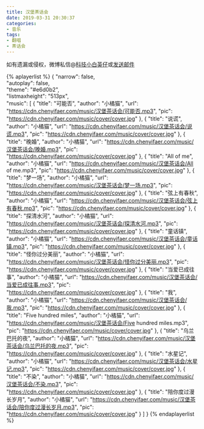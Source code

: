 ```yaml
---
title: 汉堡茶话会
date: 2019-03-31 20:30:37
categories:
- 音乐
tags:
- 翻唱
- 茶话会
---
```


如有遗漏或侵权，微博私信@<a href="https://weibo.com/kjxbyz" target="_blank">科技小白英仔</a>或<a href="mailto:me@chenyifaer.com" target="_blank">发送邮件</a>

<!--more-->

{% aplayerlist %}
{
    "narrow": false,                          
    "autoplay": false,                         
    "theme": "#e6d0b2",	  
    "listmaxheight": "513px",                    
    "music": [
        {
            "title": "可能否",
            "author": "小橘猫",
            "url": "https://cdn.chenyifaer.com/music/汉堡茶话会/可能否.mp3",
            "pic": "https://cdn.chenyifaer.com/music/cover/cover.jpg"
        },
        {
            "title": "说谎",
            "author": "小橘猫",
            "url": "https://cdn.chenyifaer.com/music/汉堡茶话会/说谎.mp3",
            "pic": "https://cdn.chenyifaer.com/music/cover/cover.jpg"
        },
        {
            "title": "晚婚",
            "author": "小橘猫",
            "url": "https://cdn.chenyifaer.com/music/汉堡茶话会/晚婚.mp3",
            "pic": "https://cdn.chenyifaer.com/music/cover/cover.jpg"
        },
        {
            "title": "All of me",
            "author": "小橘猫",
            "url": "https://cdn.chenyifaer.com/music/汉堡茶话会/All of me.mp3",
            "pic": "https://cdn.chenyifaer.com/music/cover/cover.jpg"
        },
        {
            "title": "梦一场",
            "author": "小橘猫",
            "url": "https://cdn.chenyifaer.com/music/汉堡茶话会/梦一场.mp3",
            "pic": "https://cdn.chenyifaer.com/music/cover/cover.jpg"
        },
        {
            "title": "弦上有春秋",
            "author": "小橘猫",
            "url": "https://cdn.chenyifaer.com/music/汉堡茶话会/弦上有春秋.mp3",
            "pic": "https://cdn.chenyifaer.com/music/cover/cover.jpg"
        },
        {
            "title": "探清水河",
            "author": "小橘猫",
            "url": "https://cdn.chenyifaer.com/music/汉堡茶话会/探清水河.mp3",
            "pic": "https://cdn.chenyifaer.com/music/cover/cover.jpg"
        },
        {
            "title": "童话镇",
            "author": "小橘猫",
            "url": "https://cdn.chenyifaer.com/music/汉堡茶话会/童话镇.mp3",
            "pic": "https://cdn.chenyifaer.com/music/cover/cover.jpg"
        },
        {
            "title": "怪你过分美丽",
            "author": "小橘猫",
            "url": "https://cdn.chenyifaer.com/music/汉堡茶话会/怪你过分美丽.mp3",
            "pic": "https://cdn.chenyifaer.com/music/cover/cover.jpg"
        },
        {
            "title": "当爱已成往事",
            "author": "小橘猫",
            "url": "https://cdn.chenyifaer.com/music/汉堡茶话会/当爱已成往事.mp3",
            "pic": "https://cdn.chenyifaer.com/music/cover/cover.jpg"
        },
        {
            "title": "我",
            "author": "小橘猫",
            "url": "https://cdn.chenyifaer.com/music/汉堡茶话会/我.mp3",
            "pic": "https://cdn.chenyifaer.com/music/cover/cover.jpg"
        },
        {
            "title": "Five hundred miles",
            "author": "小橘猫",
            "url": "https://cdn.chenyifaer.com/music/汉堡茶话会/Five hundred miles.mp3",
            "pic": "https://cdn.chenyifaer.com/music/cover/cover.jpg"
        },
        {
            "title": "乌兰巴托的夜",
            "author": "小橘猫",
            "url": "https://cdn.chenyifaer.com/music/汉堡茶话会/乌兰巴托的夜.mp3",
            "pic": "https://cdn.chenyifaer.com/music/cover/cover.jpg"
        },
        {
            "title": "水星记",
            "author": "小橘猫",
            "url": "https://cdn.chenyifaer.com/music/汉堡茶话会/水星记.mp3",
            "pic": "https://cdn.chenyifaer.com/music/cover/cover.jpg"
        },
        {
            "title": "不染",
            "author": "小橘猫",
            "url": "https://cdn.chenyifaer.com/music/汉堡茶话会/不染.mp3",
            "pic": "https://cdn.chenyifaer.com/music/cover/cover.jpg"
        },
        {
             "title": "陪你度过漫长岁月",
             "author": "小橘猫",
             "url": "https://cdn.chenyifaer.com/music/汉堡茶话会/陪你度过漫长岁月.mp3",
             "pic": "https://cdn.chenyifaer.com/music/cover/cover.jpg"
        }
    ]
}
{% endaplayerlist %}
